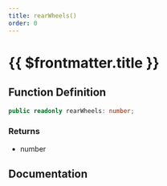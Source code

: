 ```yaml
---
title: rearWheels()
order: 0
---
```


# {{ $frontmatter.title }}

<!--@include: ./rearWheels_partial_header.md-->

## Function Definition

```ts
public readonly rearWheels: number;
```

### Returns

* number

## Documentation

<!--@include: ./rearWheels_partial_footer.md-->
